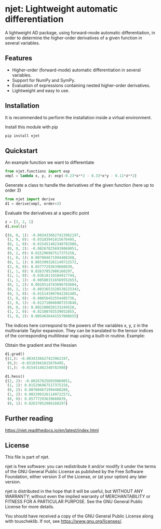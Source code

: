 # njet: Lightweight automatic differentiation

A lightweight AD package, using forward-mode automatic differentiation, in order to determine the
higher-order derivatives of a given function in several variables.

## Features

- Higher-order (forward-mode) automatic differentiation in several variables.
- Support for NumPy and SymPy.
- Evaluation of expressions containing nested higher-order derivatives.
- Lightweight and easy to use.

## Installation

It is recommended to perform the installation inside a virtual environment.

Install this module with pip

```sh
pip install njet
```

## Quickstart

An example function we want to differentiate
```python
from njet.functions import exp
xmpl = lambda x, y, z: exp(-0.23*x**2 - 0.33*x*y - 0.11*z**2)
```

Generate a class to handle the derivatives of the given function (here up to order 3)
```python
from njet import derive
d1 = derive(xmpl, order=3)
```

Evaluate the derivatives at a specific point
```python
z = [3, 2, 1]
d1.eval(z)

{(0, 0, 1): -0.0034336627423962197,
 (1, 0, 0): -0.03183941815676495,
 (0, 1, 0): -0.015451482340782988,
 (0, 0, 2): -0.002678256939069051,
 (0, 2, 0): 0.015296967517375158,
 (1, 0, 1): 0.007004671994488288,
 (0, 1, 1): 0.0033993261149722572,
 (2, 0, 0): 0.05777293639660839,
 (1, 1, 0): 0.02637052986160297,
 (2, 1, 0): -0.03618119104917744,
 (1, 1, 1): -0.005801516569552653,
 (0, 1, 2): 0.0026514743696783604,
 (0, 2, 1): -0.0033653328538225343,
 (0, 3, 0): -0.015143997842201405,
 (3, 0, 0): -0.08856452554485736,
 (2, 0, 1): -0.012710046007253848,
 (0, 0, 3): 0.002100028133249528,
 (1, 2, 0): -0.02100783539052855,
 (1, 0, 2): 0.0054636441557008655}
```
The indices here correspond to the powers of the variables x, y, z
in the multivariate Taylor expansion. They can be translated to
the tensor indices of the corresponding multilinear map using a
built-in routine. Example:

Obtain the gradient and the Hessian
```python
d1.grad()
{(2,): -0.0034336627423962197,
 (0,): -0.03183941815676495,
 (1,): -0.015451482340782988}
```

```python
d1.hess()
{(2, 2): -0.002678256939069051,
 (1, 1): 0.015296967517375158,
 (0, 2): 0.007004671994488288,
 (1, 2): 0.0033993261149722572,
 (0, 0): 0.05777293639660839,
 (0, 1): 0.02637052986160297}
```

## Further reading

https://njet.readthedocs.io/en/latest/index.html

## License

This file is part of njet.

njet is free software: you can redistribute it and/or modify
it under the terms of the GNU General Public License as published by
the Free Software Foundation, either version 3 of the License, or
(at your option) any later version.

njet is distributed in the hope that it will be useful,
but WITHOUT ANY WARRANTY; without even the implied warranty of
MERCHANTABILITY or FITNESS FOR A PARTICULAR PURPOSE.  See the
GNU General Public License for more details.

You should have received a copy of the GNU General Public License
along with touscheklib.  If not, see <https://www.gnu.org/licenses/>.
